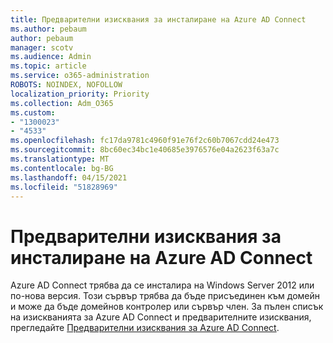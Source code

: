 ```yaml
---
title: Предварителни изисквания за инсталиране на Azure AD Connect
ms.author: pebaum
author: pebaum
manager: scotv
ms.audience: Admin
ms.topic: article
ms.service: o365-administration
ROBOTS: NOINDEX, NOFOLLOW
localization_priority: Priority
ms.collection: Adm_O365
ms.custom:
- "1300023"
- "4533"
ms.openlocfilehash: fc17da9781c4960f91e76f2c60b7067cdd24e473
ms.sourcegitcommit: 8bc60ec34bc1e40685e3976576e04a2623f63a7c
ms.translationtype: MT
ms.contentlocale: bg-BG
ms.lasthandoff: 04/15/2021
ms.locfileid: "51828969"
---
```

# <a name="pre-requisites-for-installing-aadconnect"></a>Предварителни изисквания за инсталиране на Azure AD Connect

Azure AD Connect трябва да се инсталира на Windows Server 2012 или по-нова версия. Този сървър трябва да бъде присъединен към домейн и може да бъде домейнов контролер или сървър член.  За пълен списък на изискванията за Azure AD Connect и предварителните изисквания, прегледайте [Предварителни изисквания за Azure AD Connect](https://docs.microsoft.com/azure/active-directory/hybrid/how-to-connect-install-prerequisites).
